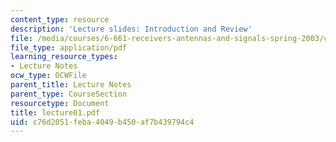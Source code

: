 ```yaml
---
content_type: resource
description: 'Lecture slides: Introduction and Review'
file: /media/courses/6-661-receivers-antennas-and-signals-spring-2003/c76d2051feba4049b450af7b439794c4_lecture01.pdf
file_type: application/pdf
learning_resource_types:
- Lecture Notes
ocw_type: OCWFile
parent_title: Lecture Notes
parent_type: CourseSection
resourcetype: Document
title: lecture01.pdf
uid: c76d2051-feba-4049-b450-af7b439794c4
---
```

